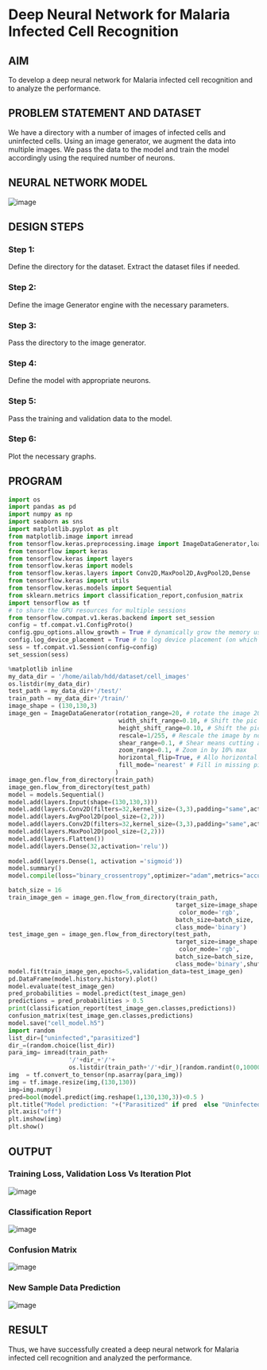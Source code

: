 # Deep Neural Network for Malaria Infected Cell Recognition

## AIM

To develop a deep neural network for Malaria infected cell recognition and to analyze the performance.

## PROBLEM STATEMENT AND DATASET

We have a directory with a number of images of infected cells and uninfected cells. Using an image generator, we augment the data into multiple images. We pass the data to the model and train the model accordingly using the required number of neurons.

## NEURAL NETWORK MODEL
![image](https://user-images.githubusercontent.com/75235488/196051995-53c0fa2c-5ccc-4a44-b220-bad3fe73b758.png)

## DESIGN STEPS

### Step 1:
Define the directory for the dataset. Extract the dataset files if needed.
### Step 2:
Define the image Generator engine with the necessary parameters.
### Step 3:
Pass the directory to the image generator.
### Step 4:
Define the model with appropriate neurons.
### Step 5:
Pass the training and validation data to the model.
### Step 6:
Plot the necessary graphs.

## PROGRAM
```python
import os
import pandas as pd
import numpy as np
import seaborn as sns
import matplotlib.pyplot as plt
from matplotlib.image import imread
from tensorflow.keras.preprocessing.image import ImageDataGenerator,load_img
from tensorflow import keras
from tensorflow.keras import layers
from tensorflow.keras import models
from tensorflow.keras.layers import Conv2D,MaxPool2D,AvgPool2D,Dense
from tensorflow.keras import utils
from tensorflow.keras.models import Sequential
from sklearn.metrics import classification_report,confusion_matrix
import tensorflow as tf
# to share the GPU resources for multiple sessions
from tensorflow.compat.v1.keras.backend import set_session
config = tf.compat.v1.ConfigProto()
config.gpu_options.allow_growth = True # dynamically grow the memory used on the GPU
config.log_device_placement = True # to log device placement (on which device the operation ran)
sess = tf.compat.v1.Session(config=config)
set_session(sess)

%matplotlib inline
my_data_dir = '/home/ailab/hdd/dataset/cell_images'
os.listdir(my_data_dir)
test_path = my_data_dir+'/test/'
train_path = my_data_dir+'/train/'
image_shape = (130,130,3)
image_gen = ImageDataGenerator(rotation_range=20, # rotate the image 20 degrees
                               width_shift_range=0.10, # Shift the pic width by a max of 5%
                               height_shift_range=0.10, # Shift the pic height by a max of 5%
                               rescale=1/255, # Rescale the image by normalzing it.
                               shear_range=0.1, # Shear means cutting away part of the image (max 10%)
                               zoom_range=0.1, # Zoom in by 10% max
                               horizontal_flip=True, # Allo horizontal flipping
                               fill_mode='nearest' # Fill in missing pixels with the nearest filled value
                              )
image_gen.flow_from_directory(train_path)
image_gen.flow_from_directory(test_path)
model = models.Sequential()
model.add(layers.Input(shape=(130,130,3))) 
model.add(layers.Conv2D(filters=32,kernel_size=(3,3),padding="same",activation='relu'))
model.add(layers.AvgPool2D(pool_size=(2,2)))
model.add(layers.Conv2D(filters=32,kernel_size=(3,3),padding="same",activation='relu'))
model.add(layers.MaxPool2D(pool_size=(2,2)))
model.add(layers.Flatten())
model.add(layers.Dense(32,activation='relu')) 
 
model.add(layers.Dense(1, activation ='sigmoid'))
model.summary()
model.compile(loss="binary_crossentropy",optimizer="adam",metrics="accuracy")

batch_size = 16
train_image_gen = image_gen.flow_from_directory(train_path,
                                               target_size=image_shape[:2],
                                                color_mode='rgb',
                                               batch_size=batch_size,
                                               class_mode='binary')
test_image_gen = image_gen.flow_from_directory(test_path,
                                               target_size=image_shape[:2],
                                                color_mode='rgb',
                                               batch_size=batch_size,
                                               class_mode='binary',shuffle = False)
model.fit(train_image_gen,epochs=5,validation_data=test_image_gen)
pd.DataFrame(model.history.history).plot()
model.evaluate(test_image_gen)
pred_probabilities = model.predict(test_image_gen)
predictions = pred_probabilities > 0.5
print(classification_report(test_image_gen.classes,predictions))
confusion_matrix(test_image_gen.classes,predictions)
model.save("cell_model.h5")
import random
list_dir=["uninfected","parasitized"]
dir_=(random.choice(list_dir))
para_img= imread(train_path+
                 '/'+dir_+'/'+
                 os.listdir(train_path+'/'+dir_)[random.randint(0,10000)])
img  = tf.convert_to_tensor(np.asarray(para_img))
img = tf.image.resize(img,(130,130))
img=img.numpy()
pred=bool(model.predict(img.reshape(1,130,130,3))<0.5 )
plt.title("Model prediction: "+("Parasitized" if pred  else "Uninfected")+"\nActual Value: "+str(dir_))
plt.axis("off")
plt.imshow(img)
plt.show()
```
## OUTPUT

### Training Loss, Validation Loss Vs Iteration Plot

![image](https://user-images.githubusercontent.com/75235488/196158807-e6de2f9d-7e9b-41a2-9831-da02c261ee45.png)

### Classification Report

![image](https://user-images.githubusercontent.com/75235488/196158657-bfdb247a-9ae8-4982-9df4-06335538e7b4.png)

### Confusion Matrix

![image](https://user-images.githubusercontent.com/75235488/196158723-d5aa511c-a0be-454c-81fb-092794b74cb8.png)

### New Sample Data Prediction

![image](https://user-images.githubusercontent.com/75234991/194918608-00ba0bf5-0ea1-4d71-b015-3deea9104f16.png)

## RESULT
Thus, we have successfully created a deep neural network for Malaria infected cell recognition and analyzed the performance.
